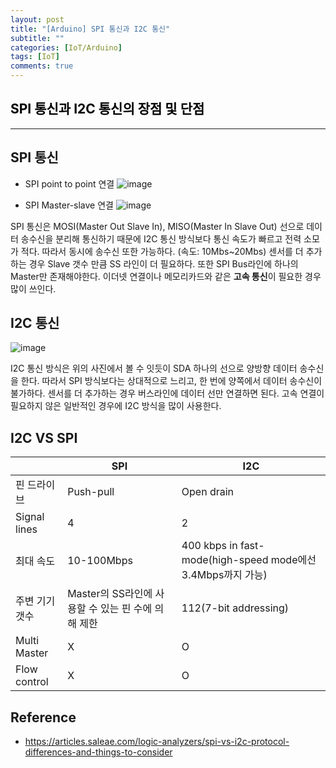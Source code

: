 ```yaml
---
layout: post
title: "[Arduino] SPI 통신과 I2C 통신"
subtitle: ""
categories: [IoT/Arduino]
tags: [IoT]
comments: true
---
```


## <span style="color:black"> SPI 통신과 I2C 통신의 장점 및 단점 </span>

---

## SPI 통신

* SPI point to point 연결 
![image](https://gblobscdn.gitbook.com/assets%2F-LLgVUyGkRwpxJv5U2az%2F-LS_vdxQfmNt6NQRS_VT%2F-LS_vh8TNcTDJytT9iUO%2Fspi-1-slave.png?alt=media&token=0a124bdb-0b45-40c3-82fa-119c5d666e81)

* SPI Master-slave 연결
![image](https://gblobscdn.gitbook.com/assets%2F-LLgVUyGkRwpxJv5U2az%2F-LS_vdxQfmNt6NQRS_VT%2F-LS_vnZfgdn58_uMjvXp%2Fspi-3-slave.png?alt=media&token=5a5a483c-ad88-45b9-8a0c-54f19c6abffb)

SPI 통신은 MOSI(Master Out Slave In), MISO(Master In Slave Out) 선으로 데이터 송수신을 분리해 통신하기 때문에 I2C 통신 방식보다 통신 속도가 빠르고 전력 소모가 적다. 따라서 동시에 송수신 또한 가능하다. (속도: 10Mbs~20Mbs) 센서를 더 추가하는 경우 Slave 갯수 만큼 SS 라인이 더 필요하다. 또한 SPI Bus라인에 하나의 Master만 존재해야한다. 이더넷 연결이나 메모리카드와 같은 **고속 통신**이 필요한 경우 많이 쓰인다.

## I2C 통신
![image](https://gblobscdn.gitbook.com/assets%2F-LLgVUyGkRwpxJv5U2az%2F-LS_vdxQfmNt6NQRS_VT%2F-LS_wHgqbb3qugMtRK30%2Fi2c-multi-master.png?alt=media&token=2e67c143-a6c3-4aa2-b097-14d47cada4db)

I2C 통신 방식은 위의 사진에서 볼 수 잇듯이 SDA 하나의 선으로 양방향 데이터 송수신을 한다. 따라서 SPI 방식보다는 상대적으로 느리고, 한 번에 양쪽에서 데이터 송수신이 불가하다. 센서를 더 추가하는 경우 버스라인에 데이터 선만 연결하면 된다. 고속 연결이 필요하지 않은 일반적인 경우에 I2C 방식을 많이 사용한다. 

## I2C VS SPI 

|                | SPI                                                | I2C                                                         |
| -------------- | -------------------------------------------------- | ----------------------------------------------------------- |
| 핀 드라이브    | Push-pull                                          | Open drain                                                  |
| Signal lines   | 4                                                  | 2                                                           |
| 최대 속도      | 10-100Mbps                                         | 400 kbps in fast-mode(high-speed mode에선 3.4Mbps까지 가능) |
| 주변 기기 갯수 | Master의 SS라인에 사용할 수 있는 핀 수에 의해 제한 | 112(7-bit addressing)                                       |
| Multi Master   | X                                                  | O                                                           |
| Flow control   | X                                                  | O                                                           |


## Reference
  - <https://articles.saleae.com/logic-analyzers/spi-vs-i2c-protocol-differences-and-things-to-consider>